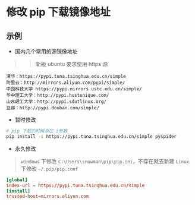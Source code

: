 # 修改 pip 下载镜像地址

## 示例

- 国内几个常用的源镜像地址

> > 新版 ubuntu 要求使用 https 源

```b
清华：https://pypi.tuna.tsinghua.edu.cn/simple
阿里云：http://mirrors.aliyun.com/pypi/simple/
中国科技大学 https://pypi.mirrors.ustc.edu.cn/simple/
华中理工大学：http://pypi.hustunique.com/
山东理工大学：http://pypi.sdutlinux.org/
豆瓣：http://pypi.douban.com/simple/
```

- 暂时修改

```bash
# pip 下载的时候添加-i参数
pip install -i https://pypi.tuna.tsinghua.edu.cn/simple pyspider
```

- 永久修改

> `windows` 下修改 `C:\Users\snowman\pip\pip.ini`，不存在就去新建
> `Linux` 下修改 `~/.pip/pip.conf`

```conf
[global]
index-url = https://pypi.tuna.tsinghua.edu.cn/simple
[install]
trusted-host=mirrors.aliyun.com
```

